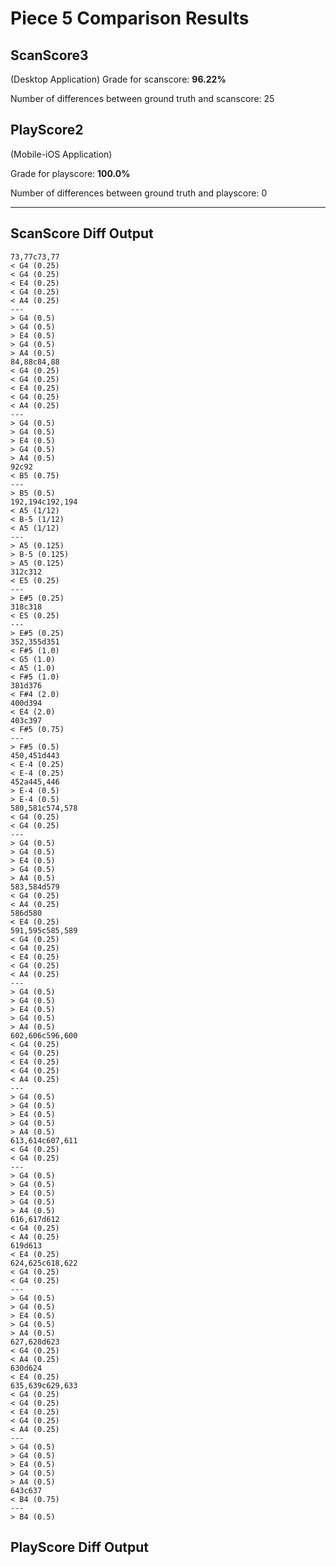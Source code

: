 # Piece 5 Comparison Results
## ScanScore3
(Desktop Application)
Grade for scanscore: **96.22%**

Number of differences between ground truth and scanscore:       25
## PlayScore2

(Mobile-iOS Application)

Grade for playscore: **100.0%**

Number of differences between ground truth and playscore:        0


----------------------------------------
## ScanScore Diff Output

```
73,77c73,77
< G4 (0.25) 
< G4 (0.25) 
< E4 (0.25) 
< G4 (0.25) 
< A4 (0.25) 
---
> G4 (0.5) 
> G4 (0.5) 
> E4 (0.5) 
> G4 (0.5) 
> A4 (0.5) 
84,88c84,88
< G4 (0.25) 
< G4 (0.25) 
< E4 (0.25) 
< G4 (0.25) 
< A4 (0.25) 
---
> G4 (0.5) 
> G4 (0.5) 
> E4 (0.5) 
> G4 (0.5) 
> A4 (0.5) 
92c92
< B5 (0.75) 
---
> B5 (0.5) 
192,194c192,194
< A5 (1/12) 
< B-5 (1/12) 
< A5 (1/12) 
---
> A5 (0.125) 
> B-5 (0.125) 
> A5 (0.125) 
312c312
< E5 (0.25) 
---
> E#5 (0.25) 
318c318
< E5 (0.25) 
---
> E#5 (0.25) 
352,355d351
< F#5 (1.0) 
< G5 (1.0) 
< A5 (1.0) 
< F#5 (1.0) 
381d376
< F#4 (2.0) 
400d394
< E4 (2.0) 
403c397
< F#5 (0.75) 
---
> F#5 (0.5) 
450,451d443
< E-4 (0.25) 
< E-4 (0.25) 
452a445,446
> E-4 (0.5) 
> E-4 (0.5) 
580,581c574,578
< G4 (0.25) 
< G4 (0.25) 
---
> G4 (0.5) 
> G4 (0.5) 
> E4 (0.5) 
> G4 (0.5) 
> A4 (0.5) 
583,584d579
< G4 (0.25) 
< A4 (0.25) 
586d580
< E4 (0.25) 
591,595c585,589
< G4 (0.25) 
< G4 (0.25) 
< E4 (0.25) 
< G4 (0.25) 
< A4 (0.25) 
---
> G4 (0.5) 
> G4 (0.5) 
> E4 (0.5) 
> G4 (0.5) 
> A4 (0.5) 
602,606c596,600
< G4 (0.25) 
< G4 (0.25) 
< E4 (0.25) 
< G4 (0.25) 
< A4 (0.25) 
---
> G4 (0.5) 
> G4 (0.5) 
> E4 (0.5) 
> G4 (0.5) 
> A4 (0.5) 
613,614c607,611
< G4 (0.25) 
< G4 (0.25) 
---
> G4 (0.5) 
> G4 (0.5) 
> E4 (0.5) 
> G4 (0.5) 
> A4 (0.5) 
616,617d612
< G4 (0.25) 
< A4 (0.25) 
619d613
< E4 (0.25) 
624,625c618,622
< G4 (0.25) 
< G4 (0.25) 
---
> G4 (0.5) 
> G4 (0.5) 
> E4 (0.5) 
> G4 (0.5) 
> A4 (0.5) 
627,628d623
< G4 (0.25) 
< A4 (0.25) 
630d624
< E4 (0.25) 
635,639c629,633
< G4 (0.25) 
< G4 (0.25) 
< E4 (0.25) 
< G4 (0.25) 
< A4 (0.25) 
---
> G4 (0.5) 
> G4 (0.5) 
> E4 (0.5) 
> G4 (0.5) 
> A4 (0.5) 
643c637
< B4 (0.75) 
---
> B4 (0.5) 
```

## PlayScore Diff Output

```
```

